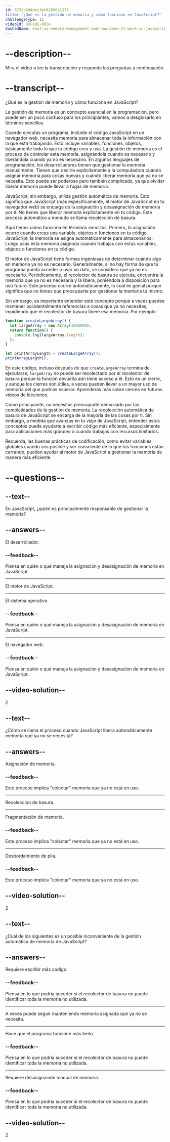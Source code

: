 ```yaml
---
id: 6732c6d4dec34c61850a1276
title: '¿Qué es la gestión de memoria y cómo funciona en JavaScript?'
challengeType: 11
videoId: HJF89E-ODlw
dashedName: what-is-memory-management-and-how-does-it-work-in-javascript
---
```


# --description--

Mira el video o lee la transcripción y responde las preguntas a continuación.

# --transcript--

¿Qué es la gestión de memoria y cómo funciona en JavaScript?

La gestión de memoria es un concepto esencial en la programación, pero puede ser un poco confuso para los principiantes, vamos a desglosarlo en términos sencillos.

Cuando ejecutas un programa, incluido el código JavaScript en un navegador web, necesita memoria para almacenar toda la información con la que está trabajando. Esto incluye variables, funciones, objetos, básicamente todo lo que tu código crea y usa. La gestión de memoria es el proceso de controlar esta memoria, asignándola cuando es necesario y liberándola cuando ya no es necesario. En algunos lenguajes de programación, los desarrolladores tienen que gestionar la memoria manualmente. Tienen que decirle explícitamente a la computadora cuándo asignar memoria para cosas nuevas y cuándo liberar memoria que ya no se necesita. Esto puede ser poderoso pero también complicado, ya que olvidar liberar memoria puede llevar a fugas de memoria.

JavaScript, sin embargo, utiliza gestión automática de memoria. Esto significa que JavaScript (más específicamente, el motor de JavaScript en tu navegador web) se encarga de la asignación y desasignación de memoria por ti. No tienes que liberar memoria explícitamente en tu código. Este proceso automático a menudo se llama recolección de basura.

Aquí tienes cómo funciona en términos sencillos. Primero, la asignación ocurre cuando creas una variable, objetos o funciones en tu código JavaScript, la memoria se asigna automáticamente para almacenarlos. Luego usas esta memoria asignada cuando trabajas con estas variables, objetos o funciones en tu código.

El motor de JavaScript tiene formas ingeniosas de determinar cuándo algo en memoria ya no es necesario. Generalmente, si no hay forma de que tu programa pueda acceder o usar un dato, se considera que ya no es necesario. Periódicamente, el recolector de basura se ejecuta, encuentra la memoria que ya no es necesaria y la libera, poniéndola a disposición para uso futuro. Este proceso ocurre automáticamente, lo cual es genial porque significa que no tienes que preocuparte por gestionar la memoria tú mismo.

Sin embargo, es importante entender este concepto porque a veces puedes mantener accidentalmente referencias a cosas que ya no necesitas, impidiendo que el recolector de basura libere esa memoria. Por ejemplo:

```js
function createLargeArray() {
  let largeArray = new Array(1000000);
  return function() {
    console.log(largeArray.length);
  };
}

let printArrayLength = createLargeArray();
printArrayLength();
```

En este código, incluso después de que `createLargeArray` termina de ejecutarse, `largeArray` no puede ser recolectado por el recolector de basura porque la función devuelta aún tiene acceso a él. Esto es un cierre, y aunque los cierres son útiles, a veces pueden llevar a un mayor uso de memoria del que podrías esperar. Aprenderás más sobre cierres en futuros videos de lecciones.

Como principiante, no necesitas preocuparte demasiado por las complejidades de la gestión de memoria. La recolección automática de basura de JavaScript se encarga de la mayoría de las cosas por ti. Sin embargo, a medida que avanzas en tu viaje de JavaScript, entender estos conceptos puede ayudarte a escribir código más eficiente, especialmente para aplicaciones más grandes o cuando trabajas con recursos limitados.

Recuerda, las buenas prácticas de codificación, como evitar variables globales cuando sea posible y ser consciente de lo que tus funciones están cerrando, pueden ayudar al motor de JavaScript a gestionar la memoria de manera más eficiente.

# --questions--

## --text--

En JavaScript, ¿quién es principalmente responsable de gestionar la memoria?

## --answers--

El desarrollador.

### --feedback--

Piensa en quién o qué maneja la asignación y desasignación de memoria en JavaScript.

---

El motor de JavaScript.

---

El sistema operativo.

### --feedback--

Piensa en quién o qué maneja la asignación y desasignación de memoria en JavaScript.

---

El navegador web.

### --feedback--

Piensa en quién o qué maneja la asignación y desasignación de memoria en JavaScript.

## --video-solution--

2

## --text--

¿Cómo se llama el proceso cuando JavaScript libera automáticamente memoria que ya no se necesita?

## --answers--

Asignación de memoria.

### --feedback--

Este proceso implica "colectar" memoria que ya no está en uso.

---

Recolección de basura.

---

Fragmentación de memoria.

### --feedback--

Este proceso implica "colectar" memoria que ya no está en uso.

---

Desbordamiento de pila.

### --feedback--

Este proceso implica "colectar" memoria que ya no está en uso.

## --video-solution--

2

## --text--

¿Cuál de los siguientes es un posible inconveniente de la gestión automática de memoria de JavaScript?

## --answers--

Requiere escribir más código.

### --feedback--

Piensa en lo que podría suceder si el recolector de basura no puede identificar toda la memoria no utilizada.

---

A veces puede seguir manteniendo memoria asignada que ya no se necesita.

---

Hace que el programa funcione más lento.

### --feedback--

Piensa en lo que podría suceder si el recolector de basura no puede identificar toda la memoria no utilizada.

---

Requiere desasignación manual de memoria.

### --feedback--

Piensa en lo que podría suceder si el recolector de basura no puede identificar toda la memoria no utilizada.

## --video-solution--

2

